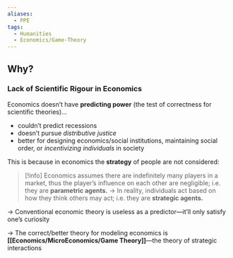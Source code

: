 ```yaml
---
aliases:
  - PPE
tags:
  - Humanities
  - Economics/Game-Theory
---
```


## Why?

### Lack of Scientific Rigour in Economics

Economics doesn’t have **predicting power** (the test of correctness for scientific theories)…

- couldn’t predict recessions
- doesn’t pursue _distributive justice_
- better for designing economics/social institutions, maintaining social order, or _incentivizing individuals_ in society

This is because in economics the **strategy** of people are not considered:

> [!info] Economics assumes there are indefinitely many players in a market, thus the player’s influence on each other are negligible; i.e. they are **parametric agents.**
> → In reality, individuals act based on how they think others may act; i.e. they are **strategic agents.**

→ Conventional economic theory is useless as a predictor—it’ll only satisfy one’s curiosity

→ The correct/better theory for modeling economics is **[[Economics/MicroEconomics/Game Theory]]**—the theory of strategic interactions

###
